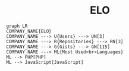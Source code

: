 <h1 align="center">ELO</h1>

```mermaid
graph LR
COMPANY_NAME{ELO}
COMPANY_NAME ---> U{Users} ---> UN[3]
COMPANY_NAME ---> R{Repositories} ---> RN[3]
COMPANY_NAME ---> G{Gists} ---> GN[115]
COMPANY_NAME ---> ML{Most Used<br>Languages}
ML --> PHP[PHP]
ML --> JavaScript[JavaScript]
```
